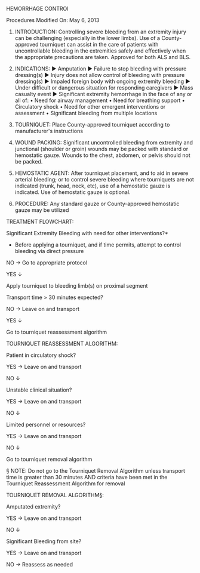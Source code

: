 HEMORRHAGE CONTROl

Procedures
Modified On: May 6, 2013

1. INTRODUCTION: Controlling severe bleeding from an extremity injury can be challenging (especially in the lower limbs). Use of a County-approved tourniquet can assist in the care of patients with uncontrollable bleeding in the extremities safely and effectively when the appropriate precautions are taken. Approved for both ALS and BLS.

2. INDICATIONS:
► Amputation
► Failure to stop bleeding with pressure dressing(s)
► Injury does not allow control of bleeding with pressure dressing(s)
► Impaled foreign body with ongoing extremity bleeding
► Under difficult or dangerous situation for responding caregivers
► Mass casualty event
► Significant extremity hemorrhage in the face of any or all of:
  • Need for airway management
  • Need for breathing support
  • Circulatory shock
  • Need for other emergent interventions or assessment
  • Significant bleeding from multiple locations

3. TOURNIQUET: Place County-approved tourniquet according to manufacturer's instructions

4. WOUND PACKING: Significant uncontrolled bleeding from extremity and junctional (shoulder or groin) wounds may be packed with standard or hemostatic gauze. Wounds to the chest, abdomen, or pelvis should not be packed.

5. HEMOSTATIC AGENT: After tourniquet placement, and to aid in severe arterial bleeding; or to control severe bleeding where tourniquets are not indicated (trunk, head, neck, etc), use of a hemostatic gauze is indicated. Use of hemostatic gauze is optional.

6. PROCEDURE: Any standard gauze or County-approved hemostatic gauze may be utilized

TREATMENT FLOWCHART:

Significant Extremity Bleeding with need for other interventions?*

* Before applying a tourniquet, and if time permits, attempt to control bleeding via direct pressure

NO → Go to appropriate protocol

YES ↓

Apply tourniquet to bleeding limb(s) on proximal segment

Transport time > 30 minutes expected?

NO → Leave on and transport

YES ↓

Go to tourniquet reassessment algorithm

TOURNIQUET REASSESSMENT ALGORITHM:

Patient in circulatory shock?

YES → Leave on and transport

NO ↓

Unstable clinical situation?

YES → Leave on and transport

NO ↓

Limited personnel or resources?

YES → Leave on and transport

NO ↓

Go to tourniquet removal algorithm

§ NOTE: Do not go to the Tourniquet Removal Algorithm unless transport time is greater than 30 minutes AND criteria have been met in the Tourniquet Reassessment Algorithm for removal

TOURNIQUET REMOVAL ALGORITHM§:

Amputated extremity?

YES → Leave on and transport

NO ↓

Significant Bleeding from site?

YES → Leave on and transport

NO → Reassess as needed





